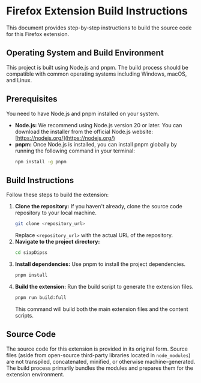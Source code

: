 # Firefox Extension Build Instructions

This document provides step-by-step instructions to build the source code for this Firefox extension.

## Operating System and Build Environment

This project is built using Node.js and pnpm. The build process should be compatible with common operating systems including Windows, macOS, and Linux.

## Prerequisites

You need to have Node.js and pnpm installed on your system.

- **Node.js:** We recommend using Node.js version 20 or later. You can download the installer from the official Node.js website: [https://nodejs.org/](https://nodejs.org/)
- **pnpm:** Once Node.js is installed, you can install pnpm globally by running the following command in your terminal:
  ```bash
  npm install -g pnpm
  ```

## Build Instructions

Follow these steps to build the extension:

1.  **Clone the repository:** If you haven't already, clone the source code repository to your local machine.
    ```bash
    git clone <repository_url>
    ```
    Replace `<repository_url>` with the actual URL of the repository.
2.  **Navigate to the project directory:**
    ```bash
    cd siapDipss
    ```
3.  **Install dependencies:** Use pnpm to install the project dependencies.
    ```bash
    pnpm install
    ```
4.  **Build the extension:** Run the build script to generate the extension files.
    ```bash
    pnpm run build:full
    ```
    This command will build both the main extension files and the content scripts.

## Source Code

The source code for this extension is provided in its original form. Source files (aside from open-source third-party libraries located in `node_modules`) are not transpiled, concatenated, minified, or otherwise machine-generated. The build process primarily bundles the modules and prepares them for the extension environment.
